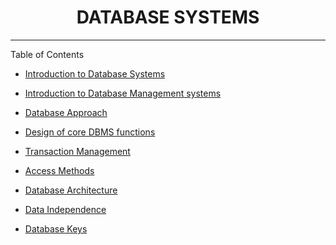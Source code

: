 <h1 align="center">DATABASE SYSTEMS</h1>
<hr/>

Table of Contents

* [Introduction to  Database Systems](./Chapter_01-Introduction-to-database-systems.md)
* [Introduction to Database Management systems](./Chapter_02-Introduction-to-DBMS.md)

* [Database Approach](./0x05-COMP_214/Chapter_03-Database-approach.md)
* [Design of core DBMS functions](./0x05-COMP_214/Chapter_04-Design-of-core-DBMS-functions.md)
* [Transaction Management](./0x05-COMP_214/Chapter_05-Transaction-management.md)
* [Access Methods](./Chapter_06-Acess-methods.md0x05-COMP_214/Chapter_06-Acess-methods.md)
* [Database Architecture](./Chapter_07-Database-architecture.md)
* [Data Independence](./Chapter_08-Data-independence.md)
* [Database Keys](./Chapter_09-Database-keys.md)